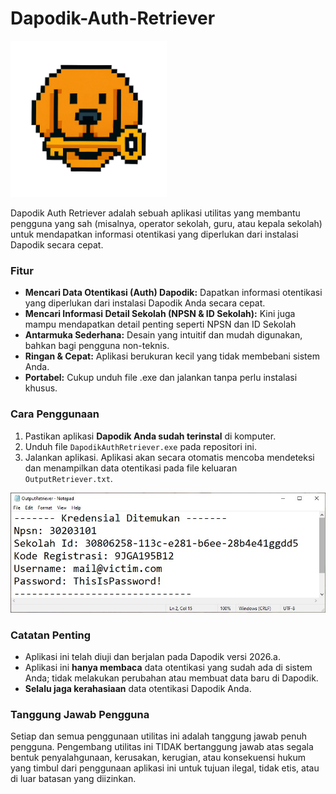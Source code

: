 # Dapodik-Auth-Retriever

<img src="https://github.com/FebraS/Dapodik-Auth-Retriever/blob/main/assets/DapodikAuthRetriever.png" alt="Contoh Gambar 150x100px" width="250" height="250">

Dapodik Auth Retriever adalah sebuah aplikasi utilitas yang membantu pengguna yang sah (misalnya, operator sekolah, guru, atau kepala sekolah) untuk mendapatkan informasi otentikasi yang diperlukan dari instalasi Dapodik secara cepat.

### Fitur

* **Mencari Data Otentikasi (Auth) Dapodik:** Dapatkan informasi otentikasi yang diperlukan dari instalasi Dapodik Anda secara cepat.
* **Mencari Informasi Detail Sekolah (NPSN & ID Sekolah):** Kini juga mampu mendapatkan detail penting seperti NPSN dan ID Sekolah
* **Antarmuka Sederhana:** Desain yang intuitif dan mudah digunakan, bahkan bagi pengguna non-teknis.
* **Ringan & Cepat:** Aplikasi berukuran kecil yang tidak membebani sistem Anda.
* **Portabel:** Cukup unduh file .exe dan jalankan tanpa perlu instalasi khusus.

### Cara Penggunaan

1.  Pastikan aplikasi **Dapodik Anda sudah terinstal** di komputer.
2.  Unduh file `DapodikAuthRetriever.exe` pada repositori ini.
3.  Jalankan aplikasi. Aplikasi akan secara otomatis mencoba mendeteksi dan menampilkan data otentikasi pada file keluaran `OutputRetriever.txt`.
<img src="https://github.com/FebraS/Dapodik-Auth-Retriever/blob/main/assets/OutputRetriever.jpg" alt="Tampilan File OutputRetriever">

### Catatan Penting

* Aplikasi ini telah diuji dan berjalan pada Dapodik versi 2026.a.
* Aplikasi ini **hanya membaca** data otentikasi yang sudah ada di sistem Anda; tidak melakukan perubahan atau membuat data baru di Dapodik.
* **Selalu jaga kerahasiaan** data otentikasi Dapodik Anda.

### Tanggung Jawab Pengguna
Setiap dan semua penggunaan utilitas ini adalah tanggung jawab penuh pengguna. Pengembang utilitas ini TIDAK bertanggung jawab atas segala bentuk penyalahgunaan, kerusakan, kerugian, atau konsekuensi hukum yang timbul dari penggunaan aplikasi ini untuk tujuan ilegal, tidak etis, atau di luar batasan yang diizinkan.
